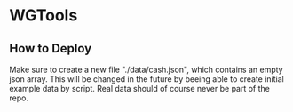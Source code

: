 # WGTools

## How to Deploy

Make sure to create a new file "./data/cash.json", which contains an empty json array.
This will be changed in the future by beeing able to create initial example data by script.
Real data should of course never be part of the repo.
